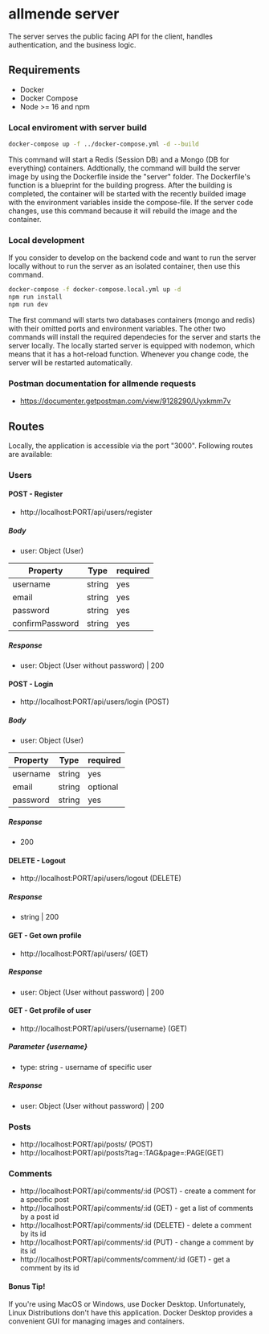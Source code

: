 # allmende server

The server serves the public facing API for the client, handles authentication, and the business logic.

## Requirements

-   Docker
-   Docker Compose
-   Node >= 16 and npm

### Local enviroment with server build

```bash
docker-compose up -f ../docker-compose.yml -d --build
```

This command will start a Redis (Session DB) and a Mongo (DB for everything) containers. Addtionally, the command will build the server image by using the Dockerfile inside the "server" folder. The Dockerfile's function is a blueprint for the building progress. After the building is completed, the container will be started with the recently builded image with the environment variables inside the compose-file. If the server code changes, use this command because it will rebuild the image and the container.

### Local development

If you consider to develop on the backend code and want to run the server locally without to run the server as an isolated container, then use this command.

```bash
docker-compose -f docker-compose.local.yml up -d
npm run install
npm run dev
```

The first command will starts two databases containers (mongo and redis) with their omitted ports and environment variables.
The other two commands will install the required dependecies for the server and starts the server locally. The locally started server is equipped with nodemon, which means that it has a hot-reload function. Whenever you change code, the server will be restarted automatically.

### Postman documentation for allmende requests

-   https://documenter.getpostman.com/view/9128290/Uyxkmm7v

## Routes

Locally, the application is accessible via the port "3000".
Following routes are available:

### Users

#### POST - Register

-   http://localhost:PORT/api/users/register

##### Body

-   user: Object (User)

| Property        | Type   | required |
| --------------- | ------ | -------- |
| username        | string | yes      |
| email           | string | yes      |
| password        | string | yes      |
| confirmPassword | string | yes      |

##### Response

-   user: Object (User without password) | 200

#### POST - Login

-   http://localhost:PORT/api/users/login (POST)

##### Body

-   user: Object (User)

| Property | Type   | required |
| -------- | ------ | -------- |
| username | string | yes      |
| email    | string | optional |
| password | string | yes      |

##### Response

-   200

#### DELETE - Logout

-   http://localhost:PORT/api/users/logout (DELETE)

##### Response

-   string | 200

#### GET - Get own profile

-   http://localhost:PORT/api/users/ (GET)

##### Response

-   user: Object (User without password) | 200

#### GET - Get profile of user

-   http://localhost:PORT/api/users/{username} (GET)

##### Parameter {username}

-   type: string - username of specific user

##### Response

-   user: Object (User without password) | 200

### Posts

-   http://localhost:PORT/api/posts/ (POST)
-   http://localhost:PORT/api/posts?tag=:TAG&page=:PAGE(GET)

### Comments

-   http://localhost:PORT/api/comments/:id (POST) - create a comment for a specific post
-   http://localhost:PORT/api/comments/:id (GET) - get a list of comments by a post id
-   http://localhost:PORT/api/comments/:id (DELETE) - delete a comment by its id
-   http://localhost:PORT/api/comments/:id (PUT) - change a comment by its id
-   http://localhost:PORT/api/comments/comment/:id (GET) - get a comment by its id

#### Bonus Tip!

If you're using MacOS or Windows, use Docker Desktop. Unfortunately, Linux Distributions don't have this application. Docker Desktop provides a convenient GUI for managing images and containers.
